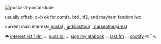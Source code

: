 
![postal-3-postal-dude](https://github.com/user-attachments/assets/0a422f4b-c267-406c-911f-9e9ff5f87926)

usually offtab. c+h ok for oomfs. btd , tf2, and mayhem fandom iwc 

current main interests p͟o͟s͟t͟a͟l͟ , g͟i͟r͟l͟s͟l͟a͟s͟t͟t͟o͟u͟r͟ , c͟a͟r͟s͟e͟a͟t͟h͟e͟a͟d͟r͟e͟s͟t͟

☘️ [interest list / dni](boyrottedsintdni.straw.page) ... [guns.lol](https://guns.lol/boyrot) ... [sign my atabook](https://prophetoffalsehope.atabook.org/) ... [last.fm](https://www.last.fm/user/corpsehem) ... [spotify](https://open.spotify.com/user/31iydpcy5qoohkge2fdzy2oukuvy?si=f43be6e7120f49bc&nd=1&dlsi=f0a492e36d604d00) જ⁀➴
